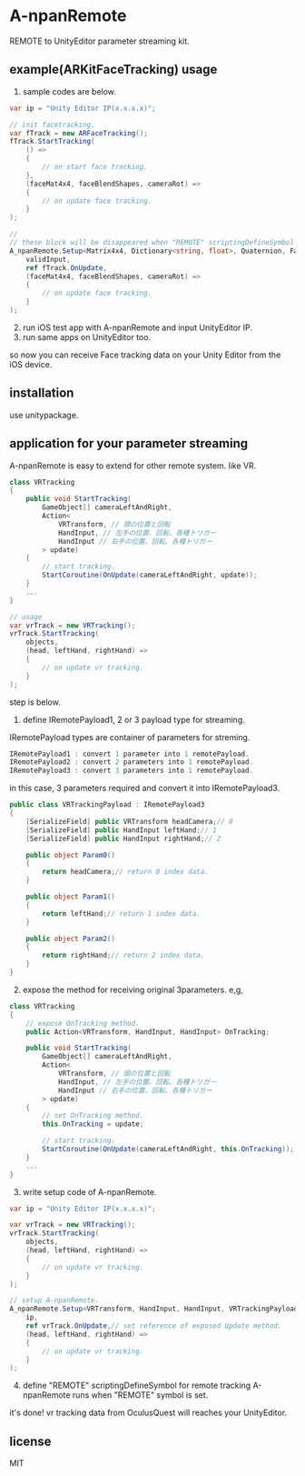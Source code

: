 


# A-npanRemote

REMOTE to UnityEditor parameter streaming kit.


## example(ARKitFaceTracking) usage

1. sample codes are below.

```csharp
var ip = "Unity Editor IP(x.x.x.x)";

// init facetracking.
var fTrack = new ARFaceTracking();
fTrack.StartTracking(
    () =>
    {
        // on start face tracking.
    },
    (faceMat4x4, faceBlendShapes, cameraRot) =>
    {
        // on update face tracking.
    }
);

// 
// these block will be disappeared when "REMOTE" scriptingDefineSymbol is removed. 
A_npanRemote.Setup<Matrix4x4, Dictionary<string, float>, Quaternion, FaceTrackingPayload>(
    validInput,
    ref fTrack.OnUpdate,
    (faceMat4x4, faceBlendShapes, cameraRot) =>
    {
        // on update face tracking.
    }
);
```

2. run iOS test app with A-npanRemote and input UnityEditor IP.
3. run same apps on UnityEditor too.

so now you can receive Face tracking data on your Unity Editor from the iOS device.




## installation
use unitypackage.



## application for your parameter streaming
A-npanRemote is easy to extend for other remote system. like VR.

```csharp
class VRTracking 
{
    public void StartTracking(
        GameObject[] cameraLeftAndRight, 
        Action<
            VRTransform, // 頭の位置と回転
            HandInput, // 左手の位置、回転、各種トリガー
            HandInput // 右手の位置、回転、各種トリガー
        > update)
    {
        // start tracking.
        StartCoroutine(OnUpdate(cameraLeftAndRight, update));
    }
    ...
}

// usage
var vrTrack = new VRTracking();
vrTrack.StartTracking(
    objects,
    (head, leftHand, rightHand) =>
    {
        // on update vr tracking.
    }
);

```

step is below.

1. define IRemotePayload1, 2 or 3 payload type for streaming.

IRemotePayload types are container of parameters for streming.
```csharp
IRemotePayload1 : convert 1 parameter into 1 remotePayload.
IRemotePayload2 : convert 2 parameters into 1 remotePayload.
IRemotePayload3 : convert 3 parameters into 1 remotePayload.
```

in this case, 3 parameters required and convert it into IRemotePayload3.
```csharp
public class VRTrackingPayload : IRemotePayload3
{
    [SerializeField] public VRTransform headCamera;// 0
    [SerializeField] public HandInput leftHand;// 1
    [SerializeField] public HandInput rightHand;// 2

    public object Param0()
    {
        return headCamera;// return 0 index data.
    }

    public object Param1()
    {
        return leftHand;// return 1 index data.
    }

    public object Param2()
    {
        return rightHand;// return 2 index data.
    }
}
```

2. expose the method for receiving original 3parameters. e,g, 

```csharp
class VRTracking 
{
    // expose OnTracking method.
    public Action<VRTransform, HandInput, HandInput> OnTracking;

    public void StartTracking(
        GameObject[] cameraLeftAndRight, 
        Action<
            VRTransform, // 頭の位置と回転
            HandInput, // 左手の位置、回転、各種トリガー
            HandInput // 右手の位置、回転、各種トリガー
        > update)
    {
        // set OnTracking method.
        this.OnTracking = update;

        // start tracking.
        StartCoroutine(OnUpdate(cameraLeftAndRight, this.OnTracking));
    }
    ...
}
```

3. write setup code of A-npanRemote.


```csharp
var ip = "Unity Editor IP(x.x.x.x)";

var vrTrack = new VRTracking();
vrTrack.StartTracking(
    objects,
    (head, leftHand, rightHand) =>
    {
        // on update vr tracking.
    }
);

// setup A-npanRemote.
A_npanRemote.Setup<VRTransform, HandInput, HandInput, VRTrackingPayload>(
    ip,
    ref vrTrack.OnUpdate,// set reference of exposed Update method.
    (head, leftHand, rightHand) =>
    {
        // on update vr tracking.
    }
);
```


4. define "REMOTE" scriptingDefineSymbol for remote tracking
A-npanRemote runs when "REMOTE" symbol is set.

it's done! vr tracking data from OculusQuest will reaches your UnityEditor.


## license
MIT
